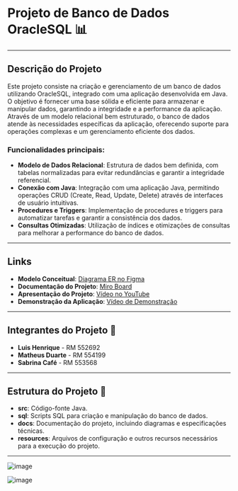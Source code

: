 # Projeto de Banco de Dados OracleSQL 📊

---

## Descrição do Projeto

Este projeto consiste na criação e gerenciamento de um banco de dados utilizando OracleSQL, integrado com uma aplicação desenvolvida em Java. O objetivo é fornecer uma base sólida e eficiente para armazenar e manipular dados, garantindo a integridade e a performance da aplicação. Através de um modelo relacional bem estruturado, o banco de dados atende às necessidades específicas da aplicação, oferecendo suporte para operações complexas e um gerenciamento eficiente dos dados.

### Funcionalidades principais:

- **Modelo de Dados Relacional**: Estrutura de dados bem definida, com tabelas normalizadas para evitar redundâncias e garantir a integridade referencial.
- **Conexão com Java**: Integração com uma aplicação Java, permitindo operações CRUD (Create, Read, Update, Delete) através de interfaces de usuário intuitivas.
- **Procedures e Triggers**: Implementação de procedures e triggers para automatizar tarefas e garantir a consistência dos dados.
- **Consultas Otimizadas**: Utilização de índices e otimizações de consultas para melhorar a performance do banco de dados.

---

## Links
- **Modelo Conceitual**: [Diagrama ER no Figma](https://www.figma.com/design/Ir8V7KPSws9gH2ncECyi20/Global-Solution-FIGMA?node-id=0-1&t=lP467r4AvsqUzDdJ-1)
- **Documentação do Projeto**: [Miro Board](https://miro.com/welcomeonboard/V2NOUThhVkZWb3F5YVhPcHlKZ1lEYjMxdVF6bzBFbDJDL21wdE5OcFAzb1M4SSt1cm5uNTFldGI2SE1tZGo2ZFNMbTZIcUx0ZzBwdGlWemtQSjNVamVTblNRd0hWWWw2clpGd0Rwd0JXMmQ0S1RHelhxMHZ2VUZwdHFUWWJuTGwhZQ==?share_link_id=468499909302)
- **Apresentação do Projeto**: [Vídeo no YouTube](https://www.youtube.com/watch?v=8bzh6oU2oPI)
- **Demonstração da Aplicação**: [Vídeo de Demonstração](https://youtu.be/RvuU1Ag9UnY)

---

## Integrantes do Projeto 👥

- **Luis Henrique** - RM 552692  
- **Matheus Duarte** - RM 554199  
- **Sabrina Café** - RM 553568  

---


## Estrutura do Projeto 📁

- **src**: Código-fonte Java.
- **sql**: Scripts SQL para criação e manipulação do banco de dados.
- **docs**: Documentação do projeto, incluindo diagramas e especificações técnicas.
- **resources**: Arquivos de configuração e outros recursos necessários para a execução do projeto.

---

![image](https://github.com/user-attachments/assets/2111098d-b6a4-4acf-8a1f-af7b53fff37d)

![image](https://github.com/user-attachments/assets/a7aac6d8-3025-4c0d-8678-5cdec1a7eecf)


